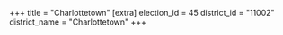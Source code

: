 +++
title = "Charlottetown"
[extra]
election_id = 45
district_id = "11002"
district_name = "Charlottetown"
+++
